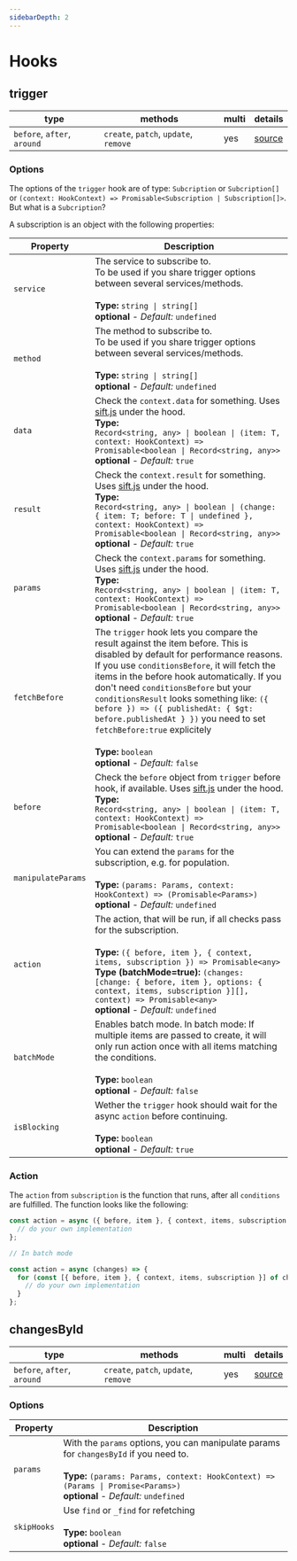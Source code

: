 ```yaml
---
sidebarDepth: 2
---
```


# Hooks

## trigger

| type                        | methods                               | multi | details                                                                                 |
| --------------------------- | ------------------------------------- | ----- | --------------------------------------------------------------------------------------- |
| `before`, `after`, `around` | `create`, `patch`, `update`, `remove` | yes   | [source](https://github.com/fratzinger/feathers-trigger/blob/main/src/hooks/trigger.ts) |

### Options

The options of the `trigger` hook are of type: `Subcription` or `Subcription[]` or `(context: HookContext) => Promisable<Subscription | Subscription[]>`. But what is a `Subcription`?

A subscription is an object with the following properties:

| Property           | Description                                                                                                                                                                                                                                                                                                                                                                                                                                                                                                     |
| ------------------ | --------------------------------------------------------------------------------------------------------------------------------------------------------------------------------------------------------------------------------------------------------------------------------------------------------------------------------------------------------------------------------------------------------------------------------------------------------------------------------------------------------------- |
| `service`          | The service to subscribe to.<br>To be used if you share trigger options between several services/methods.<br><br>**Type:** `string \| string[]`<br>**optional** - _Default:_ `undefined`                                                                                                                                                                                                                                                                                                                        |
| `method`           | The method to subscribe to.<br>To be used if you share trigger options between several services/methods.<br><br>**Type:** `string \| string[]`<br>**optional** - _Default:_ `undefined`                                                                                                                                                                                                                                                                                                                         |
| `data`             | Check the `context.data` for something. Uses [sift.js](https://github.com/crcn/sift.js) under the hood.<br>**Type:**<br> `Record<string, any> \| boolean \| (item: T, context: HookContext) => Promisable<boolean \| Record<string, any>>`<br>**optional** - _Default:_ `true`                                                                                                                                                                                                                                  |
| `result`           | Check the `context.result` for something. Uses [sift.js](https://github.com/crcn/sift.js) under the hood.<br>**Type:**<br>`Record<string, any> \| boolean \| (change: { item: T; before: T \| undefined }, context: HookContext) => Promisable<boolean \| Record<string, any>>`<br>**optional** - _Default:_ `true`                                                                                                                                                                                             |
| `params`           | Check the `context.params` for something. Uses [sift.js](https://github.com/crcn/sift.js) under the hood.<br>**Type:**<br>`Record<string, any> \| boolean \| (item: T, context: HookContext) => Promisable<boolean \| Record<string, any>>`<br>**optional** - _Default:_ `true`                                                                                                                                                                                                                                 |
| `fetchBefore`      | The `trigger` hook lets you compare the result against the item before. This is disabled by default for performance reasons. If you use `conditionsBefore`, it will fetch the items in the before hook automatically. If you don't need `conditionsBefore` but your `conditionsResult` looks something like: <span v-pre>`({ before }) => ({ publishedAt: { $gt: before.publishedAt } })` you need to set `fetchBefore:true` explicitely</span><br><br>**Type:** `boolean`<br>**optional** - _Default:_ `false` |
| `before`           | Check the `before` object from `trigger` before hook, if available. Uses [sift.js](https://github.com/crcn/sift.js) under the hood.<br>**Type:**<br>`Record<string, any> \| boolean \| (item: T, context: HookContext) => Promisable<boolean \| Record<string, any>>`<br>**optional** - _Default:_ `true`                                                                                                                                                                                                       |
| `manipulateParams` | You can extend the `params` for the subscription, e.g. for population.<br><br>**Type:** `(params: Params, context: HookContext) => (Promisable<Params>)`<br>**optional** - _Default:_ `undefined`                                                                                                                                                                                                                                                                                                               |
| `action`           | The action, that will be run, if all checks pass for the subscription.<br><br>**Type:** `({ before, item }, { context, items, subscription }) => Promisable<any>`<br>**Type (batchMode=true):** `(changes: [change: { before, item }, options: { context, items, subscription }][], context) => Promisable<any>`<br> **optional** - _Default:_ `undefined`                                                                                                                                                      |
| `batchMode`        | Enables batch mode. In batch mode: If multiple items are passed to create, it will only run action once with all items matching the conditions.<br><br> **Type:** `boolean` <br>**optional** - _Default:_ `false`                                                                                                                                                                                                                                                                                               |
| `isBlocking`       | Wether the `trigger` hook should wait for the async `action` before continuing.<br><br>**Type:** `boolean`<br>**optional** - _Default:_ `true`                                                                                                                                                                                                                                                                                                                                                                  |

### Action

The `action` from `subscription` is the function that runs, after all `conditions` are fulfilled. The function looks like the following:

```js
const action = async ({ before, item }, { context, items, subscription }) => {
  // do your own implementation
};

// In batch mode

const action = async (changes) => {
  for (const [{ before, item }, { context, items, subscription }] of changes) {
    // do your own implementation
  }
};
```

## changesById

| type                        | methods                               | multi | details                                                                                     |
| --------------------------- | ------------------------------------- | ----- | ------------------------------------------------------------------------------------------- |
| `before`, `after`, `around` | `create`, `patch`, `update`, `remove` | yes   | [source](https://github.com/fratzinger/feathers-trigger/blob/main/src/hooks/changesById.ts) |

### Options

| Property    | Description                                                                                                                                                                                                              |
| ----------- | ------------------------------------------------------------------------------------------------------------------------------------------------------------------------------------------------------------------------ |
| `params`    | With the `params` options, you can manipulate params for `changesById` if you need to.<br><br>**Type:** `(params: Params, context: HookContext) => (Params \| Promise<Params>)`<br>**optional** - _Default:_ `undefined` |
| `skipHooks` | Use `find` or `_find` for refetching<br><br>**Type:** `boolean`<br>**optional** - _Default:_ `false`                                                                                                                     |
